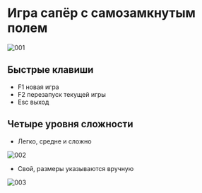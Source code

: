 # Игра сапёр с самозамкнутым полем

![001](https://user-images.githubusercontent.com/66882494/118129083-67d7d900-b404-11eb-921c-28941e2c0ad3.gif)

## Быстрые клавиши 
- F1  новая игра
- F2  перезапуск текущей игры
- Esc выход

## Четыре уровня сложности
- Легко, средне и сложно

![002](https://user-images.githubusercontent.com/66882494/118129087-69090600-b404-11eb-9cd6-fdf7d3de0a54.gif)

- Свой, размеры указываются вручную

![003](https://user-images.githubusercontent.com/66882494/118130238-d23d4900-b405-11eb-8f3b-d2af036c1750.gif)
